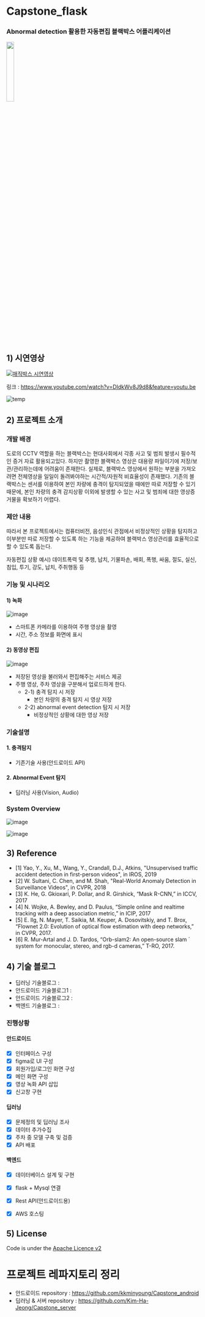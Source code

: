 # Capstone_flask
### Abnormal detection 활용한 자동편집 블랙박스 어플리케이션
<img src="https://user-images.githubusercontent.com/61506233/100989312-15140e80-3594-11eb-956e-30632ad1a4c9.png" width="20%"> 

## 1) 시연영상
[![매직박스 시연영상](https://img.youtube.com/vi/DIdkWv8J9d8/0.jpg)](https://www.youtube.com/watch?v=DIdkWv8J9d8&feature=youtu.be)

링크 : https://www.youtube.com/watch?v=DIdkWv8J9d8&feature=youtu.be

![temp](https://user-images.githubusercontent.com/61506233/118226604-3f161900-b4c2-11eb-86bd-c919d5af8b86.gif)


## 2) 프로젝트 소개
### 개발 배경
도로의 CCTV 역할을 하는 블랙박스는 현대사회에서 각종 사고 및 범죄 발생시 필수적인 증거 자료 활용되고있다. 
하지만 촬영한 블랙박스 영상은 대용량 파일이기에 저장/보관/관리하는데에 어려움이 존재한다. 실제로, 블랙박스 영상에서 원하는 부분을 가져오려면 전체영상을 일일이 돌려봐야하는 시간적/자원적 비효율성이 존재했다. 기존의 블랙박스는 센서를 이용하여 본인 차량에 충격이 탐지되었을 때에만 따로 저장할 수 있기 때문에, 본인 차량의 충격 감지상황 이외에 발생할 수 있는 사고 및 범죄에 대한 영상증거물을 확보하기 어렵다. 

### 제안 내용
따라서 본 프로젝트에서는 컴퓨터비전, 음성인식 관점에서 비정상적인 상황을 탐지하고 이부분만 따로 저장할 수 있도록 하는 기능을 제공하여 블랙박스 영상관리를 효율적으로 할 수 있도록 돕는다.

자동편집 상황 예시)
데이트폭력 및 추행, 납치, 기물파손, 배회, 폭행, 싸움, 절도, 실신, 침입, 투기, 강도, 납치, 주취행동 등 


### 기능 및 시나리오
#### 1) 녹화
![image](https://user-images.githubusercontent.com/61506233/101011507-f4ed4b00-35a5-11eb-9a4d-36f57e398a98.png)

- 스마트폰 카메라를 이용하여 주행 영상을 촬영
- 시간, 주소 정보를 화면에 표시 
#### 2) 동영상 편집
![image](https://user-images.githubusercontent.com/61506233/101012520-4dbce380-35a6-11eb-9d7c-702b56e7beeb.png)
- 저장된 영상을 불러와서 편집해주는 서비스 제공
- 주행 영상, 주차 영상을 구분해서 업로드하게 한다.
   - 2-1) 충격 탐지 시 저장
     - 본인 차량의 충격 탐지 시 영상 저장
   - 2-2) abnormal event detection 탐지 시 저장
     - 비정상적인 상황에 대한 영상 저장

### 기술설명
#### 1. 충격탐지 
- 기존기술 사용(안드로이드 API)
#### 2. Abnormal Event 탐지
- 딥러닝 사용(Vision, Audio)

### System Overview
![image](https://user-images.githubusercontent.com/61506233/100989472-41c82600-3594-11eb-9ce9-3675edf1dbdb.png)


![image](https://user-images.githubusercontent.com/61506233/118226568-30c7fd00-b4c2-11eb-924d-7250cd8c7165.png)

## 3) Reference
- [1] Yao, Y., Xu, M., Wang, Y., Crandall, D.J., Atkins, "Unsupervised traffic accident detection in first-person videos", in IROS, 2019  
- [2] W. Sultani, C. Chen, and M. Shah, "Real-World Anomaly Detection in Surveillance Videos", in CVPR, 2018
- [3] K. He, G. Gkioxari, P. Dollar, and R. Girshick, “Mask R-CNN,” in ICCV, 2017 
- [4] N. Wojke, A. Bewley, and D. Paulus, “Simple online and realtime tracking with a deep association metric,” in ICIP, 2017 
- [5] E. Ilg, N. Mayer, T. Saikia, M. Keuper, A. Dosovitskiy, and T. Brox, “Flownet 2.0: Evolution of optical flow estimation with deep networks,” in CVPR, 2017. 
- [6] R. Mur-Artal and J. D. Tardos, “Orb-slam2: An open-source slam ´ system for monocular, stereo, and rgb-d cameras,” T-RO, 2017. 

## 4) 기술 블로그
- 딥러닝 기술블로그 : 
- 안드로이드 기술블로그1 :
- 안드로이드 기술블로그2 : 
- 백엔드 기술블로그 : 

### 진행상황

#### 안드로이드
- [X] 인터페이스 구성  
- [X] figma로 UI 구성  
- [X] 회원가입/로그인 화면 구성 
- [X] 메인 화면 구성         
- [X] 영상 녹화 API 삽입
- [X] 신고창 구현

#### 딥러닝
- [X] 문제정의 및 딥러닝 조사
- [X] 데이터 추가수집
- [X] 주차 중 모델 구축 및 검증
- [X] API 배포

#### 백엔드
- [X] 데이터베이스 설계 및 구현
- [X] flask + Mysql 연결 
- [X] Rest API(안드로이드용)
- [X] AWS 호스팅


## 5) License
Code is under the [Apache Licence v2](https://github.com/kkminyoung/Capstone_model/blob/master/LICENSE)

# 프로젝트 레파지토리 정리
- 안드로이드 repository : https://github.com/kkminyoung/Capstone_android
- 딥러닝 & 서버 repository : https://github.com/Kim-Ha-Jeong/Capstone_server

